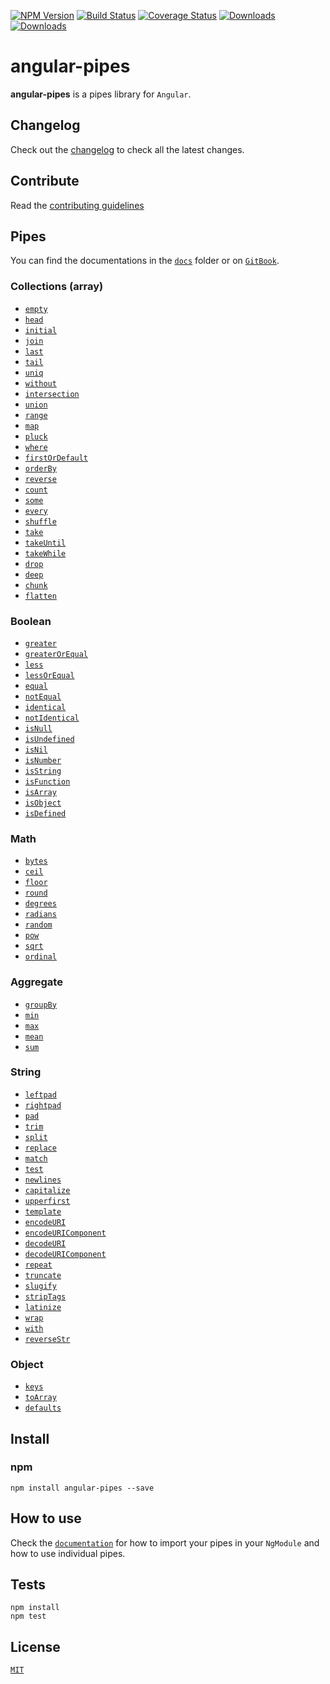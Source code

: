 [![NPM Version](https://img.shields.io/npm/v/angular-pipes.svg)](https://npmjs.org/package/angular-pipes)
[![Build Status](https://travis-ci.org/fknop/angular-pipes.svg?branch=master)](https://travis-ci.org/fknop/angular-pipes)
[![Coverage Status](https://coveralls.io/repos/github/fknop/angular-pipes/badge.svg?branch=master)](https://coveralls.io/github/fknop/angular-pipes?branch=master)
[![Downloads](https://img.shields.io/npm/dt/angular-pipes.svg)](https://npmjs.org/package/angular-pipes)
[![Downloads](https://img.shields.io/npm/dm/angular-pipes.svg)](https://npmjs.org/package/angular-pipes)

# angular-pipes

**angular-pipes** is a pipes library for `Angular`.

## Changelog

Check out the [changelog](./CHANGELOG.md) to check all the latest changes.

## Contribute

Read the [contributing guidelines](./CONTRIBUTING.md)

## Pipes

You can find the documentations in the [`docs`](./docs) folder or on [`GitBook`](https://fknop.gitbooks.io/angular-pipes/).

### Collections (array)

- [`empty`](./docs/array.md#empty)
- [`head`](./docs/array.md#head)
- [`initial`](./docs/array.md#initial)
- [`join`](./docs/array.md#join)
- [`last`](./docs/array.md#last)
- [`tail`](./docs/array.md#tail)
- [`uniq`](./docs/array.md#uniq)
- [`without`](./docs/array.md#without)
- [`intersection`](./docs/array.md#intersection)
- [`union`](./docs/array.md#union)
- [`range`](./docs/array.md#range)
- [`map`](./docs/array.md#map)
- [`pluck`](./docs/array.md#pluck)
- [`where`](./docs/array.md#where)
- [`firstOrDefault`](./docs/array.md#firstordefault)
- [`orderBy`](./docs/array.md#orderby)
- [`reverse`](./docs/array.md#reverse)
- [`count`](./docs/array.md#count)
- [`some`](./docs/array.md#some)
- [`every`](./docs/array.md#every)
- [`shuffle`](./docs/array.md#shuffle)
- [`take`](./docs/array.md#take)
- [`takeUntil`](./docs/array.md#takeuntil)
- [`takeWhile`](./docs/array.md#takewhile)
- [`drop`](./docs/array.md#drop)
- [`deep`](./docs/array.md#deep)
- [`chunk`](./docs/array.md#chunk)
- [`flatten`](./docs/array.md#flatten)

### Boolean

- [`greater`](./docs/boolean.md#greater)
- [`greaterOrEqual`](./docs/boolean.md#greaterorequal)
- [`less`](./docs/boolean.md#less)
- [`lessOrEqual`](./docs/boolean.md#lessorequal)
- [`equal`](./docs/boolean.md#equal)
- [`notEqual`](./docs/boolean.md#notequal)
- [`identical`](./docs/boolean.md#identical)
- [`notIdentical`](./docs/boolean.md#notidentical)
- [`isNull`](./docs/boolean.md#isnull)
- [`isUndefined`](./docs/boolean.md#isundefined)
- [`isNil`](./docs/boolean.md#isnil)
- [`isNumber`](./docs/boolean.md#isnumber)
- [`isString`](./docs/boolean.md#isstring)
- [`isFunction`](./docs/boolean.md#isfunction)
- [`isArray`](./docs/boolean.md#isarray)
- [`isObject`](./docs/boolean.md#isobject)
- [`isDefined`](./docs/boolean.md#isdefined)

### Math

- [`bytes`](./docs/math.md#bytes)
- [`ceil`](./docs/math.md#ceil)
- [`floor`](./docs/math.md#floor)
- [`round`](./docs/math.md#round)
- [`degrees`](./docs/math.md#degrees)
- [`radians`](./docs/math.md#radians)
- [`random`](./docs/math.md#random)
- [`pow`](./docs/math.md#pow)
- [`sqrt`](./docs/math.md#sqrt)
- [`ordinal`](./docs/math.md#ordinal)

### Aggregate

- [`groupBy`](./docs/aggregate.md#groupby)
- [`min`](./docs/aggregate.md#min)
- [`max`](./docs/aggregate.md#max)
- [`mean`](./docs/aggregate.md#mean)
- [`sum`](./docs/aggregate.md#sum)

### String

- [`leftpad`](./docs/string.md#leftpad)
- [`rightpad`](./docs/string.md#rightpad)
- [`pad`](./docs/string.md#pad)
- [`trim`](./docs/string.md#trim)
- [`split`](./docs/string.md#split)
- [`replace`](./docs/string.md#replace)
- [`match`](./docs/string.md#match)
- [`test`](./docs/string.md#test)
- [`newlines`](./docs/string.md#newlines)
- [`capitalize`](./docs/string.md#capitalize)
- [`upperfirst`](./docs/string.md#upperfirst)
- [`template`](./docs/string.md#template)
- [`encodeURI`](./docs/string.md#encodeuri)
- [`encodeURIComponent`](./docs/string.md#encodeuricomponent)
- [`decodeURI`](./docs/string.md#decodeuri)
- [`decodeURIComponent`](./docs/string.md#decodeuricomponent)
- [`repeat`](./docs/string.md#repeat)
- [`truncate`](./docs/string.md#truncate)
- [`slugify`](./docs/string.md#slugify)
- [`stripTags`](./docs/string.md#striptags)
- [`latinize`](./docs/string.md#latinize)
- [`wrap`](./docs/string.md#wrap)
- [`with`](./docs/string.md#with)
- [`reverseStr`](./docs/string.md#reversestr)

### Object

- [`keys`](./docs/object.md#keys)
- [`toArray`](./docs/object.md#toarray)
- [`defaults`](./docs/object.md#defaults)

## Install

### npm

```
npm install angular-pipes --save
```

## How to use

Check the [`documentation`](./docs) for how to import your pipes in your `NgModule` and how to use individual pipes.

## Tests

```
npm install
npm test
```

## License

[`MIT`](./LICENSE.md)
